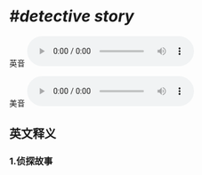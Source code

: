 # ***\#detective story*** 
英音
<audio src="./media/detective story1_AAC.aac" controls="controls"></audio>

美音
<audio src="./media/detective story2_AAC.aac" controls="controls"></audio>



  

英文释义
---
### 1.**侦探故事**  


